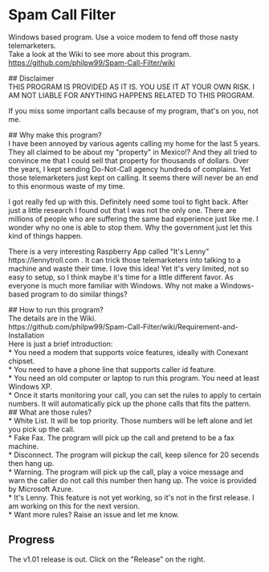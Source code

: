 # Spam Call Filter <br>
Windows based program. Use a voice modem to fend off those nasty telemarketers.<br>
Take a look at the Wiki to see more about this program.<br>
https://github.com/philpw99/Spam-Call-Filter/wiki
<p>
## Disclaimer <br>
THIS PROGRAM IS PROVIDED AS IT IS. YOU USE IT AT YOUR OWN RISK. I AM NOT LIABLE FOR ANYTHING HAPPENS RELATED TO THIS PROGRAM.<p>
If you miss some important calls because of my program, that's on you, not me.
<p>
## Why make this program? <br>
I have been annoyed by various agents calling my home for the last 5 years. They all claimed to be about my "property" in Mexico!? And they all tried to convince me that I could sell that property for thousands of dollars. Over the years, I kept sending Do-Not-Call agency hundreds of complains. Yet those telemarketers just kept on calling. It seems there will never be an end to this enormous waste of my time.<p>
I got really fed up with this. Definitely need some tool to fight back. After just a little research I found out that I was not the only one. There are millions of people who are suffering the same bad experience just like me. I wonder why no one is able to stop them. Why the government just let this kind of things happen. <p>
There is a very interesting Raspberry App called "It's Lenny" https://lennytroll.com . It can trick those telemarketers into talking to a machine and waste their time. I love this idea! Yet it's very limited, not so easy to setup, so I think maybe it's time for a little different favor. As everyone is much more familiar with Windows. Why not make a Windows-based program to do similar things? <p>
## How to run this program? <br>
The details are in the Wiki. <br>
https://github.com/philpw99/Spam-Call-Filter/wiki/Requirement-and-Installation  <br>
Here is just a brief introduction: <br>
* You need a modem that supports voice features, ideally with Conexant chipset. <br>
* You need to have a phone line that supports caller id feature. <br>
* You need an old computer or laptop to run this program. You need at least Windows XP. <br>
* Once it starts monitoring your call, you can set the rules to apply to certain numbers. It will automatically pick up the phone calls that fits the pattern. <br>
## What are those rules? <br>
* White List. It will be top priority. Those numbers will be left alone and let you pick up the call. <br>
* Fake Fax. The program will pick up the call and pretend to be a fax machine. <br>
* Disconnect. The program will pickup the call, keep silence for 20 secends then hang up. <br>
* Warning.  The program will pick up the call, play a voice message and warn the caller do not call this number then hang up. The voice is provided by Microsoft Azure. <br>
* It's Lenny. This feature is not yet working, so it's not in the first release. I am working on this for the next version. <br>
* Want more rules? Raise an issue and let me know. <br>

## Progress <br>
The v1.01 release is out. Click on the "Release" on the right.
